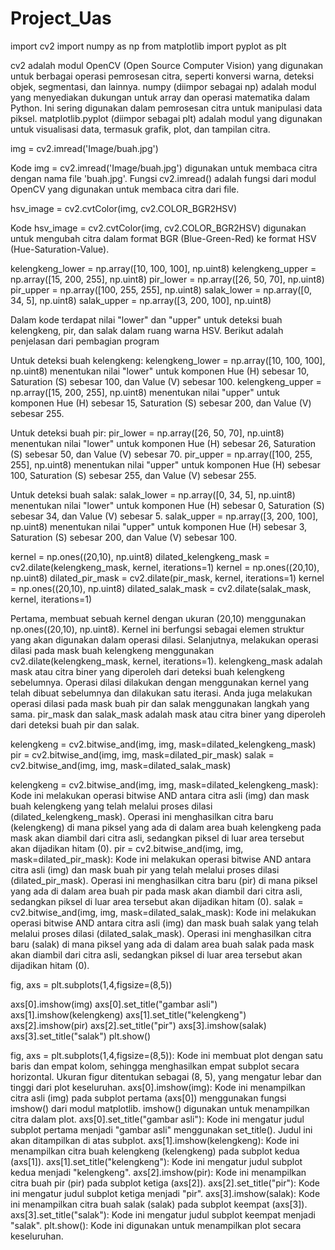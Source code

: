 # Project_Uas
import cv2
import numpy as np
from matplotlib import pyplot as plt

cv2 adalah modul OpenCV (Open Source Computer Vision) yang digunakan untuk berbagai operasi pemrosesan citra, seperti konversi warna, deteksi objek, segmentasi, dan lainnya.
numpy (diimpor sebagai np) adalah modul yang menyediakan dukungan untuk array dan operasi matematika dalam Python. Ini sering digunakan dalam pemrosesan citra untuk manipulasi data piksel.
matplotlib.pyplot (diimpor sebagai plt) adalah modul yang digunakan untuk visualisasi data, termasuk grafik, plot, dan tampilan citra.


img = cv2.imread('Image/buah.jpg')

Kode img = cv2.imread('Image/buah.jpg') digunakan untuk membaca citra dengan nama file 'buah.jpg'. Fungsi cv2.imread() adalah fungsi dari modul OpenCV yang digunakan untuk membaca citra dari file.


hsv_image = cv2.cvtColor(img, cv2.COLOR_BGR2HSV)

Kode hsv_image = cv2.cvtColor(img, cv2.COLOR_BGR2HSV) digunakan untuk mengubah citra dalam format BGR (Blue-Green-Red) ke format HSV (Hue-Saturation-Value).


kelengkeng_lower = np.array([10, 100, 100], np.uint8)
kelengkeng_upper = np.array([15, 200, 255], np.uint8)
pir_lower = np.array([26, 50, 70], np.uint8)
pir_upper = np.array([100, 255, 255], np.uint8)
salak_lower = np.array([0, 34, 5], np.uint8)
salak_upper = np.array([3, 200, 100], np.uint8)

Dalam kode terdapat nilai "lower" dan "upper" untuk deteksi buah kelengkeng, pir, dan salak dalam ruang warna HSV. Berikut adalah penjelasan dari pembagian program

Untuk deteksi buah kelengkeng:
kelengkeng_lower = np.array([10, 100, 100], np.uint8) menentukan nilai "lower" untuk komponen Hue (H) sebesar 10, Saturation (S) sebesar 100, dan Value (V) sebesar 100.
kelengkeng_upper = np.array([15, 200, 255], np.uint8) menentukan nilai "upper" untuk komponen Hue (H) sebesar 15, Saturation (S) sebesar 200, dan Value (V) sebesar 255.

Untuk deteksi buah pir:
pir_lower = np.array([26, 50, 70], np.uint8) menentukan nilai "lower" untuk komponen Hue (H) sebesar 26, Saturation (S) sebesar 50, dan Value (V) sebesar 70.
pir_upper = np.array([100, 255, 255], np.uint8) menentukan nilai "upper" untuk komponen Hue (H) sebesar 100, Saturation (S) sebesar 255, dan Value (V) sebesar 255.

Untuk deteksi buah salak:
salak_lower = np.array([0, 34, 5], np.uint8) menentukan nilai "lower" untuk komponen Hue (H) sebesar 0, Saturation (S) sebesar 34, dan Value (V) sebesar 5.
salak_upper = np.array([3, 200, 100], np.uint8) menentukan nilai "upper" untuk komponen Hue (H) sebesar 3, Saturation (S) sebesar 200, dan Value (V) sebesar 100.


kernel = np.ones((20,10), np.uint8)
dilated_kelengkeng_mask = cv2.dilate(kelengkeng_mask, kernel, iterations=1)
kernel = np.ones((20,10), np.uint8)
dilated_pir_mask = cv2.dilate(pir_mask, kernel, iterations=1)
kernel = np.ones((20,10), np.uint8)
dilated_salak_mask = cv2.dilate(salak_mask, kernel, iterations=1)


Pertama, membuat sebuah kernel dengan ukuran (20,10) menggunakan np.ones((20,10), np.uint8). Kernel ini berfungsi sebagai elemen struktur yang akan digunakan dalam operasi dilasi.
Selanjutnya, melakukan operasi dilasi pada mask buah kelengkeng menggunakan cv2.dilate(kelengkeng_mask, kernel, iterations=1). kelengkeng_mask adalah mask atau citra biner yang diperoleh dari deteksi buah kelengkeng sebelumnya. Operasi dilasi dilakukan dengan menggunakan kernel yang telah dibuat sebelumnya dan dilakukan satu iterasi.
Anda juga melakukan operasi dilasi pada mask buah pir dan salak menggunakan langkah yang sama. pir_mask dan salak_mask adalah mask atau citra biner yang diperoleh dari deteksi buah pir dan salak.


kelengkeng = cv2.bitwise_and(img, img, mask=dilated_kelengkeng_mask)
pir = cv2.bitwise_and(img, img, mask=dilated_pir_mask)
salak = cv2.bitwise_and(img, img, mask=dilated_salak_mask)

kelengkeng = cv2.bitwise_and(img, img, mask=dilated_kelengkeng_mask): Kode ini melakukan operasi bitwise AND antara citra asli (img) dan mask buah kelengkeng yang telah melalui proses dilasi (dilated_kelengkeng_mask). Operasi ini menghasilkan citra baru (kelengkeng) di mana piksel yang ada di dalam area buah kelengkeng pada mask akan diambil dari citra asli, sedangkan piksel di luar area tersebut akan dijadikan hitam (0).
pir = cv2.bitwise_and(img, img, mask=dilated_pir_mask): Kode ini melakukan operasi bitwise AND antara citra asli (img) dan mask buah pir yang telah melalui proses dilasi (dilated_pir_mask). Operasi ini menghasilkan citra baru (pir) di mana piksel yang ada di dalam area buah pir pada mask akan diambil dari citra asli, sedangkan piksel di luar area tersebut akan dijadikan hitam (0).
salak = cv2.bitwise_and(img, img, mask=dilated_salak_mask): Kode ini melakukan operasi bitwise AND antara citra asli (img) dan mask buah salak yang telah melalui proses dilasi (dilated_salak_mask). Operasi ini menghasilkan citra baru (salak) di mana piksel yang ada di dalam area buah salak pada mask akan diambil dari citra asli, sedangkan piksel di luar area tersebut akan dijadikan hitam (0).


fig, axs = plt.subplots(1,4,figsize=(8,5))

axs[0].imshow(img)
axs[0].set_title("gambar asli")
axs[1].imshow(kelengkeng)
axs[1].set_title("kelengkeng")
axs[2].imshow(pir)
axs[2].set_title("pir")
axs[3].imshow(salak)
axs[3].set_title("salak")
plt.show()

fig, axs = plt.subplots(1,4,figsize=(8,5)): Kode ini membuat plot dengan satu baris dan empat kolom, sehingga menghasilkan empat subplot secara horizontal. Ukuran figur ditentukan sebagai (8, 5), yang mengatur lebar dan tinggi dari plot keseluruhan.
axs[0].imshow(img): Kode ini menampilkan citra asli (img) pada subplot pertama (axs[0]) menggunakan fungsi imshow() dari modul matplotlib. imshow() digunakan untuk menampilkan citra dalam plot.
axs[0].set_title("gambar asli"): Kode ini mengatur judul subplot pertama menjadi "gambar asli" menggunakan set_title(). Judul ini akan ditampilkan di atas subplot.
axs[1].imshow(kelengkeng): Kode ini menampilkan citra buah kelengkeng (kelengkeng) pada subplot kedua (axs[1]).
axs[1].set_title("kelengkeng"): Kode ini mengatur judul subplot kedua menjadi "kelengkeng".
axs[2].imshow(pir): Kode ini menampilkan citra buah pir (pir) pada subplot ketiga (axs[2]).
axs[2].set_title("pir"): Kode ini mengatur judul subplot ketiga menjadi "pir".
axs[3].imshow(salak): Kode ini menampilkan citra buah salak (salak) pada subplot keempat (axs[3]).
axs[3].set_title("salak"): Kode ini mengatur judul subplot keempat menjadi "salak".
plt.show(): Kode ini digunakan untuk menampilkan plot secara keseluruhan.
